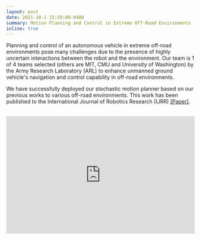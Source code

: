 ```yaml
---
layout: post
date: 2021-10-1 15:59:00-0400 
summary: Motion Planning and Control in Extreme Off-Road Environments
inline: true
---
```


<div>
Planning and control of an autonomous vehicle in extreme off-road environments pose many challenges due to the presence
of highly uncertain interactions between the robot and the environment.
Our team is 1 of 4 teams selected (others are MIT, CMU and University of Washington) by the Army Research Laboratory
(ARL) to enhance unmanned ground vehicle's navigation and control capability in off-road environments.

We have successfully deployed our stochastic motion planner based on our previous works to various off-road
environments.
This work has been published to the International Journal of Robotics Research (IJRR) <a
href="https://arxiv.org/pdf/2111.08748">[Paper]</a>.
</div>

<br/>

<div style="width: 100%; display: flex; justify-content: center; align-items: center;">
    <iframe width="560" height="314" src="https://www.youtube.com/embed/WsXgjuktdwE?si=WwrXGw0lJ8qrpmY9" title="YouTube video player" frameborder="0" allow="accelerometer; autoplay; clipboard-write; encrypted-media; gyroscope; picture-in-picture" allowfullscreen></iframe>
</div>

